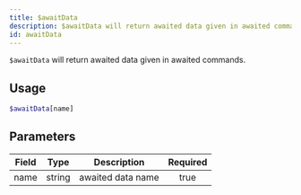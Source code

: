 ```yaml
---
title: $awaitData
description: $awaitData will return awaited data given in awaited commands.
id: awaitData
---
```


`$awaitData` will return awaited data given in awaited commands.

## Usage

```php
$awaitData[name]
```

## Parameters

| Field     | Type     | Description                                                        | Required |
|-----------|----------|--------------------------------------------------------------------|:--------:|
| name      | string   | awaited data name                                                  |   true   |